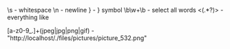 \s - whitespace
\n - newline
\} - } symbol
\b\w+\b  - select all words
<(.*?)>  - everything like <div class="col-xs-12">
[a-z0-9_.]+(jpeg|jpg|png|gif)  - "http://localhost/./files/pictures/picture_532.png"
